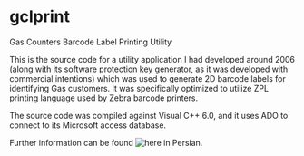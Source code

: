 # gclprint
Gas Counters Barcode Label Printing Utility

This is the source code for a utility application I had developed around 2006 (along with its software protection key generator, as it was developed with commercial intentions) which was used to generate 2D barcode labels for identifying Gas customers. It was specifically optimized to utilize ZPL printing language used by Zebra barcode printers.

The source code was compiled against Visual C++ 6.0, and it uses ADO to connect to its Microsoft access database.

Further information can be found ![here](http://arakara.gozir.com/weblog/?p=60) in Persian.
